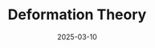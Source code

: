 ---
title: "Deformation Theory"
collection: talks
category: manuscripts
permalink: /talks/Deformation Theory
excerpt: '

Deformations of complex manifolds 
======
Deformations of complex manifolds have been studied firstly by Kunihiko Kodaira and Donald C. Spencer. 


.'
speaker:  All
date: '2025-03-10'
# venue: 'Journal 1'
notes1url: 'http://tea522.github.io/files/Kodaira-Nirenberg-Spencer--On the Existence of Deformations of Complex Analytic Structures.pdf'
notes2url: 'http://tea522.github.io/files/Kodaira-Spencer--On Deformations of Complex Analytic Structures I.pdf'
#notes3url: 'http://tea522.github.io/files/Kodaira-Spencer--On Deformations of Complex Analytic Structures I.pdf'
notes3url: 'http://tea522.github.io/files/K. Kodaira - Complex Manifolds and Deformation of Complex Structures  (1985).pdf'
Kodaira_paperurl: 'http://tea522.github.io/files/Kodaira-Spencer--On Deformations of Complex Analytic Structures II.pdf'
notes4url: 'http://tea522.github.io/files/Introduction to Singularity theory and deformation.pdf'

# slidesurl: 'http://academicpages.github.io/files/slides1.pdf'
# paperurl: ''
# citation: 'Your Name, You. (2009). &quot;Paper Title Number 1.&quot; <i>Journal 1</i>. 1(1).' 
---